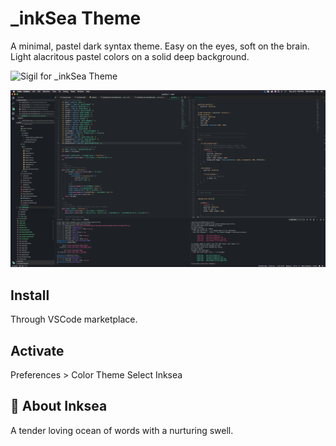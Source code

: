 # _inkSea Theme

A minimal, pastel dark syntax theme.
Easy on the eyes, soft on the brain. Light alacritous pastel colors on a solid deep background.

![Sigil for _inkSea Theme](https://cdn.rawgit.com/inksea/inksea-theme/b5aff436/images/sigil.png "Sigil")

![Screenshot of _inkSea Theme](https://github.com/inksea/inksea-theme/blob/master/images/inksea-theme-screenshot.png "Screenshot")

## Install
Through VSCode marketplace.

## Activate
Preferences > Color Theme
Select Inksea


## 🌊 About Inksea
A tender loving ocean of words with a nurturing swell.
